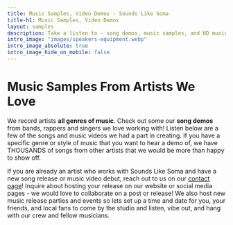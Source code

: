 ```yaml
---
title: Music Samples, Video Demos - Sounds Like Soma
title-h1: Music Samples, Video Demos
layout: samples
description: Take a listen to - song demos, music samples, and HD music videos projects from some of our favorite clients that Soma helped create
intro_image: "images/speakers-equipment.webp"
intro_image_absolute: true
intro_image_hide_on_mobile: false
---
```


# Music Samples From Artists We Love

We record artists **all genres of music**. Check out some our **song demos** from bands, rappers and singers we love working with! Listen below are a few of the songs and music videos we had a part in creating.  If you have a specific genre or style of music that you want to hear a demo of, we have THOUSANDS of songs from other artists that we would be more than happy to show off. 

If you are already an artist who works with Sounds Like Soma and have a new song release or music video debut, reach out to us on our <a href="contact/" target="Contact The Soma Team">contact page</a>! Inquire about hosting your release on our website or social media pages - we would love to collaborate on a post or release! We also host new music release parties and events so lets set up a time and date for you, your friends, and local fans to come by the studio and listen, vibe out, and hang with our crew and fellow musicians.
